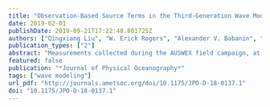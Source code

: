 ```yaml
---
title: "Observation-Based Source Terms in the Third-Generation Wave Model WAVEWATCH III: Updates and Verification"
date: 2019-02-01
publishDate: 2019-09-21T17:22:48.801725Z
authors: ["Qingxiang Liu", "W. Erick Rogers", "Alexander V. Babanin", "Ian R. Young", "Leonel Romero", "Stefan Zieger", "Fangli Qiao", "Changlong Guan"]
publication_types: ["2"]
abstract: "Measurements collected during the AUSWEX field campaign, at Lake George (Australia), resulted in new insights into the processes of wind wave interaction and whitecapping dissipation, and consequently new parameterizations of the input and dissipation source terms. The new nonlinear wind input term developed accounts for dependence of the growth on wave steepness, airflow separation, and for negative growth rate under adverse winds. The new dissipation terms feature the inherent breaking term, a cumulative dissipation term and a term due to production of turbulence by waves, which is particularly relevant for decaying seas and for swell. The latter is consistent with the observed decay rate of ocean swell. This paper describes these source terms implemented in WAVEWATCH III ®and evaluates the performance against existing source terms in academic duration-limited tests, against buoy measurements for windsea-dominated conditions, under conditions of extreme wind forcing (Hurricane Katrina), and against altimeter data in global hindcasts. Results show agreement by means of growth curves as well as integral and spectral parameters in the simulations and hindcast."
featured: false
publication: "*Journal of Physical Oceanography*"
tags: ["wave modeling"]
url_pdf: "http://journals.ametsoc.org/doi/10.1175/JPO-D-18-0137.1"
doi: "10.1175/JPO-D-18-0137.1"
---
```


